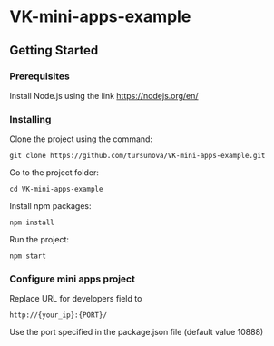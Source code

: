 # VK-mini-apps-example

## Getting Started

### Prerequisites

Install Node.js using the link https://nodejs.org/en/

### Installing

Clone the project using the command:

```
git clone https://github.com/tursunova/VK-mini-apps-example.git
```

Go to the project folder:

```
cd VK-mini-apps-example
```

Install npm packages:

```
npm install
```
Run the project:

```
npm start
```

### Configure mini apps project

Replace URL for developers field to

```
http://{your_ip}:{PORT}/
```

Use the port specified in the package.json file (default value 10888)
